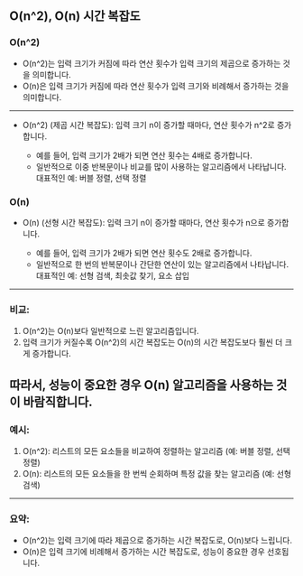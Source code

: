 ## O(n^2), O(n) 시간 복잡도
### O(n^2)
- O(n^2)는 입력 크기가 커짐에 따라 연산 횟수가 입력 크기의 제곱으로 증가하는 것을 의미합니다. 
- O(n)은 입력 크기가 커짐에 따라 연산 횟수가 입력 크기와 비례해서 증가하는 것을 의미합니다.
---
- O(n^2) (제곱 시간 복잡도):
입력 크기 n이 증가할 때마다, 연산 횟수가 n^2로 증가합니다.

    - 예를 들어, 입력 크기가 2배가 되면 연산 횟수는 4배로 증가합니다.
    - 일반적으로 이중 반복문이나 비교를 많이 사용하는 알고리즘에서 나타납니다.
    대표적인 예: 버블 정렬, 선택 정렬 
### O(n) 
- O(n) (선형 시간 복잡도):
입력 크기 n이 증가할 때마다, 연산 횟수가 n으로 증가합니다.

    - 예를 들어, 입력 크기가 2배가 되면 연산 횟수도 2배로 증가합니다.
    - 일반적으로 한 번의 반복문이나 간단한 연산이 있는 알고리즘에서 나타납니다.
    대표적인 예: 선형 검색, 최솟값 찾기, 요소 삽입 
---
### 비교:
1. O(n^2)는 O(n)보다 일반적으로 느린 알고리즘입니다.
2. 입력 크기가 커질수록 O(n^2)의 시간 복잡도는 O(n)의 시간 복잡도보다 훨씬 더 크게 증가합니다.

따라서, 성능이 중요한 경우 O(n) 알고리즘을 사용하는 것이 바람직합니다. 
---
### 예시:
1. O(n^2):
리스트의 모든 요소들을 비교하여 정렬하는 알고리즘 (예: 버블 정렬, 선택 정렬) 
2. O(n):
리스트의 모든 요소들을 한 번씩 순회하며 특정 값을 찾는 알고리즘 (예: 선형 검색) 
---
### 요약:
- O(n^2)는 입력 크기에 따라 제곱으로 증가하는 시간 복잡도로, O(n)보다 느립니다. 
- O(n)은 입력 크기에 비례해서 증가하는 시간 복잡도로, 성능이 중요한 경우 선호됩니다. 